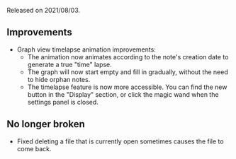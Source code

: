 Released on 2021/08/03.

## Improvements

- Graph view timelapse animation improvements:
	- The animation now animates according to the note's creation date to generate a true "time" lapse.
	- The graph will now start empty and fill in gradually, without the need to hide orphan notes.
	- The timelapse feature is now more accessible. You can find the new button in the "Display" section, or click the magic wand when the settings panel is closed.

## No longer broken

- Fixed deleting a file that is currently open sometimes causes the file to come back.

